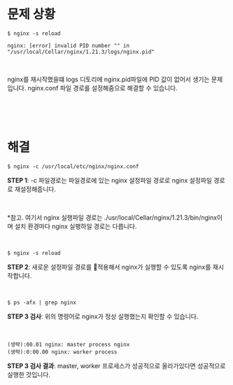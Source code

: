 <!-- 

nginx 에러 | invalid PID number "" in "/usr/local/Cellar/nginx/1.21.3/logs/nginx.pid"
-->


# 문제 상황

```text
$ nginx -s reload

nginx: [error] invalid PID number "" in "/usr/local/Cellar/nginx/1.21.3/logs/nginx.pid"
```

<br />

nginx를 재시작했을떄 logs 디토리에 nginx.pid파일에 PID 값이 없어서 생기는 문제입니다. nginx.conf 파일 경로를 설정해줌으로 해결할 수 있습니다.

<br />
<br />
<br />

# 해결

```text
$ nginx -c /usr/local/etc/nginx/nginx.conf
```
__STEP 1__: -c 파일경로는 파일경로에 있는 nginx 설정파일 경로로 nginx 설정파일 경로로 재설정해줍니다.

<br />

*참고. 여기서 nginx 실행파일 경로는 ./usr/local/Cellar/nginx/1.21.3/bin/nginx이며 설치 환경마다 nginx 실팽하일 경로는 다릅니다.

<br />

```text
$ nginx -s reload
```

__STEP 2__: 새로운 설정파일 경로를 적용해서 nginx가 실행할 수 있도록 nginx를 재시작합니다.

<br />

```text
$ ps -afx | grep nginx
```
__STEP 3 검사__: 위의 명령어로 nginx가 정상 실행했는지 확인할 수 있습니다.

<br />

```text
(생략):00.01 nginx: master process nginx
(생략):0:00.00 nginx: worker process
```
__STEP 3 검사 결과__: master, worker 프로세스가 성공적으로 올라가있다면 성공적으로 실행한 것입니다.

<br />
<br />
<br />
